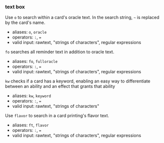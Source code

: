 ### text box

Use `o` to search within a card's oracle text. In the search string, `~` is replaced by the card's name.
- aliases: `o`, `oracle`
- operators: `:`, `=`
- valid input: rawtext, "strings of characters", regular expressions

`fo` searches all reminder text in addition to oracle text.
- aliases: `fo`, `fulloracle`
- operators: `:`, `=`
- valid input: rawtext, "strings of characters", regular expressions

`kw` checks if a card has a keyword, enabling an easy way to
differentiate between an ability and an effect that grants that ability
- aliases: `kw`, `keyword`
- operators: `:`, `=`
- valid input: rawtext, "strings of characters"

Use `flavor` to search in a card printing's flavor text.
- aliases: `ft`, `flavor`
- operators: `:`, `=`
- valid input: rawtext, "strings of characters", regular expressions
